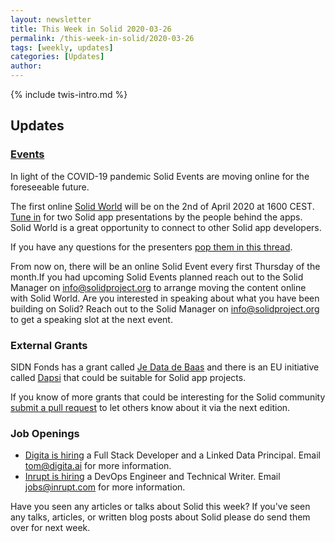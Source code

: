 ```yaml
---
layout: newsletter
title: This Week in Solid 2020-03-26
permalink: /this-week-in-solid/2020-03-26
tags: [weekly, updates]
categories: [Updates]
author:
---
```

{% include twis-intro.md %}

## Updates

### [Events](https://solidproject.org/events)

In light of the COVID-19 pandemic Solid Events are moving online for the foreseeable future.

The first online [Solid World](https://www.eventbrite.com/e/solid-world-tickets-100417571660) will be on the 2nd of April 2020 at 1600 CEST.  [Tune in](https://zoom.us/j/606342071) for two Solid app presentations by the people behind the apps. Solid World is a great opportunity to connect to other Solid app developers.

If you have any questions for the presenters [pop them in this thread](https://forum.solidproject.org/t/solid-world-april-2020/2788).

From now on, there will be an online Solid Event every first Thursday of the month.If you had upcoming Solid Events planned reach out to the Solid Manager on info@solidproject.org to arrange moving the content online with Solid World. Are you interested in speaking about what you have been building on Solid? Reach out to the Solid Manager on info@solidproject.org to get a speaking slot at the next event.

### External Grants

SIDN Fonds has a grant called [Je Data de Baas](https://www.sidnfonds.nl/nieuws/follow-up-call-je-data-de-baas) and there is an EU initiative called [Dapsi](https://dapsi.ngi.eu/) that could be suitable for Solid app projects.

If you know of more grants that could be interesting for the Solid community [submit a pull request](https://github.com/solid/solidproject.org/blob/staging/_posts/this-week-in-solid/next.md) to let others know about it via the next edition.

### Job Openings
* [Digita is hiring](https://www.digita.ai/careers) a Full Stack Developer and a Linked Data Principal. Email tom@digita.ai for more information.
* [Inrupt is hiring](https://inrupt.com/careers) a DevOps Engineer and Technical Writer. Email jobs@inrupt.com for more information.

Have you seen any articles or talks about Solid this week? If you've seen any talks, articles, or written blog posts about Solid please do send them over for next week.
